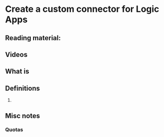# Create a custom connector for Logic Apps

## Reading material:

## Videos

## What is 

## Definitions
1. 

## Misc notes

### 

### Quotas

